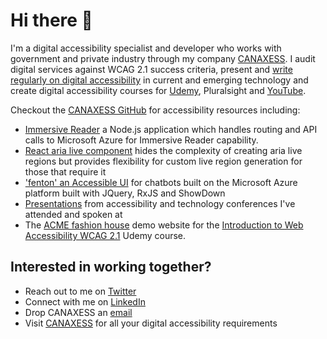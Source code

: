 # Hi there 👋

I'm a digital accessibility specialist and developer who works with government and private industry through my company [CANAXESS](https://www.canaxess.com.au/). I audit digital services against WCAG 2.1 success criteria, present and [write regularly on digital accessibility](https://www.canaxess.com.au/articles/) in current and emerging technology and create digital accessibility courses for [Udemy](https://www.udemy.com/course/introduction-to-web-accessibility-wcag21/?referralCode=05B73E4177FADAD9930A), Pluralsight and [YouTube](https://www.youtube.com/channel/UC4RRZYoLnoY7XB1QVzI7Mig).

Checkout the [CANAXESS GitHub](https://github.com/canaxess) for accessibility resources including:
* [Immersive Reader](https://github.com/canaxess/immersive-reader) a Node.js application which handles routing and API calls to Microsoft Azure for Immersive Reader capability.
* [React aria live component](https://github.com/canaxess/aria-live-component) hides the complexity of creating aria live regions but provides flexibility for custom live region generation for those that require it
* ['fenton' an Accessible UI](https://github.com/canaxess/fenton) for chatbots built on the Microsoft Azure platform built with JQuery, RxJS and ShowDown
* [Presentations](https://github.com/canaxess/presentations) from accessibility and technology conferences I've attended and spoken at
* The [ACME fashion house](https://github.com/canaxess/ACME-fashion-house) demo website for the [Introduction to Web Accessibility WCAG 2.1](https://www.udemy.com/course/introduction-to-web-accessibility-wcag21/?referralCode=05B73E4177FADAD9930A) Udemy course.

## Interested in working together?
* Reach out to me on [Twitter](https://twitter.com/MrRossMullen)
* Connect with me on [LinkedIn](https://www.linkedin.com/in/rossmullen/)
* Drop CANAXESS an [email](mailto:hello@canaxess.com.au)
* Visit [CANAXESS](https://www.canaxess.com.au/) for all your digital accessibility requirements

<!--
**rossmullen/rossmullen** is a ✨ _special_ ✨ repository because its `README.md` (this file) appears on your GitHub profile.

Here are some ideas to get you started:

- 🔭 I’m currently working on ...
- 🌱 I’m currently learning ...
- 👯 I’m looking to collaborate on ...
- 🤔 I’m looking for help with ...
- 💬 Ask me about ...
- 📫 How to reach me: ...
- 😄 Pronouns: ...
- ⚡ Fun fact: ...
-->
